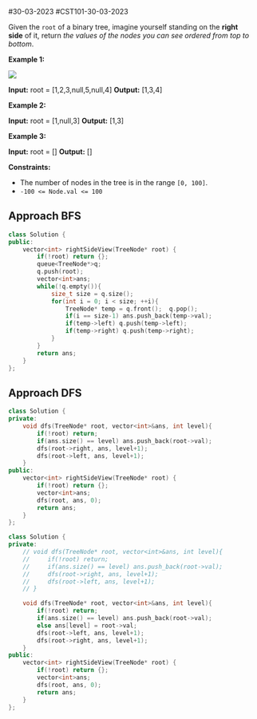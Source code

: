 #30-03-2023 
#CST101-30-03-2023 

Given the `root` of a binary tree, imagine yourself standing on the **right side** of it, return _the values of the nodes you can see ordered from top to bottom_.

**Example 1:**

![](https://assets.leetcode.com/uploads/2021/02/14/tree.jpg)

**Input:** root = [1,2,3,null,5,null,4]
**Output:** [1,3,4]

**Example 2:**

**Input:** root = [1,null,3]
**Output:** [1,3]

**Example 3:**

**Input:** root = []
**Output:** []

**Constraints:**

-   The number of nodes in the tree is in the range `[0, 100]`.
-   `-100 <= Node.val <= 100`


## Approach BFS


```cpp
class Solution {
public:
    vector<int> rightSideView(TreeNode* root) {
        if(!root) return {};
        queue<TreeNode*>q;
        q.push(root);
        vector<int>ans;
        while(!q.empty()){
            size_t size = q.size();
            for(int i = 0; i < size; ++i){
                TreeNode* temp = q.front();  q.pop();
                if(i == size-1) ans.push_back(temp->val);
                if(temp->left) q.push(temp->left);
                if(temp->right) q.push(temp->right);
            }
        }
        return ans;
    }
};
```

## Approach DFS

```cpp
class Solution {
private:
    void dfs(TreeNode* root, vector<int>&ans, int level){
        if(!root) return;
        if(ans.size() == level) ans.push_back(root->val);
        dfs(root->right, ans, level+1);
        dfs(root->left, ans, level+1);
    }
public:
    vector<int> rightSideView(TreeNode* root) {
        if(!root) return {};
        vector<int>ans;
        dfs(root, ans, 0);
        return ans;
    }
};
```

```cpp
class Solution {
private:
    // void dfs(TreeNode* root, vector<int>&ans, int level){
    //     if(!root) return;
    //     if(ans.size() == level) ans.push_back(root->val);
    //     dfs(root->right, ans, level+1);
    //     dfs(root->left, ans, level+1);
    // }

    void dfs(TreeNode* root, vector<int>&ans, int level){
        if(!root) return;
        if(ans.size() == level) ans.push_back(root->val);
        else ans[level] = root->val;
        dfs(root->left, ans, level+1);
        dfs(root->right, ans, level+1);
    }
public:
    vector<int> rightSideView(TreeNode* root) {
        if(!root) return {};
        vector<int>ans;
        dfs(root, ans, 0);
        return ans;
    }
};
```